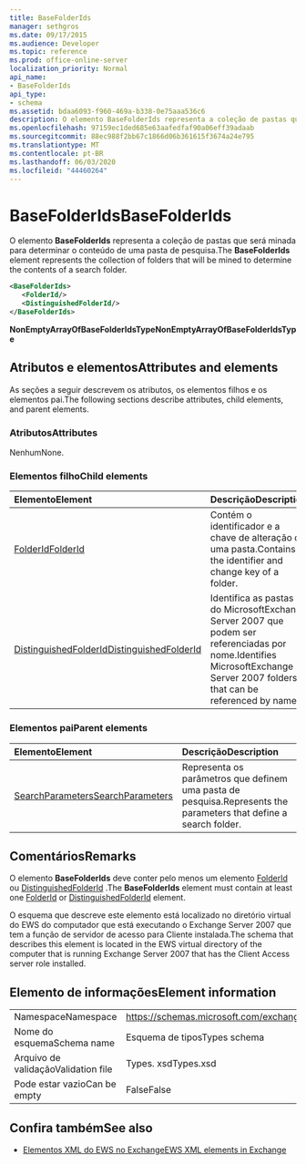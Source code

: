 ```yaml
---
title: BaseFolderIds
manager: sethgros
ms.date: 09/17/2015
ms.audience: Developer
ms.topic: reference
ms.prod: office-online-server
localization_priority: Normal
api_name:
- BaseFolderIds
api_type:
- schema
ms.assetid: bdaa6093-f960-469a-b338-0e75aaa536c6
description: O elemento BaseFolderIds representa a coleção de pastas que será minada para determinar o conteúdo de uma pasta de pesquisa.
ms.openlocfilehash: 97159ec1ded685e63aafedfaf90a06eff39adaab
ms.sourcegitcommit: 88ec988f2bb67c1866d06b361615f3674a24e795
ms.translationtype: MT
ms.contentlocale: pt-BR
ms.lasthandoff: 06/03/2020
ms.locfileid: "44460264"
---
```

# <a name="basefolderids"></a><span data-ttu-id="9b1ab-103">BaseFolderIds</span><span class="sxs-lookup"><span data-stu-id="9b1ab-103">BaseFolderIds</span></span>

<span data-ttu-id="9b1ab-104">O elemento **BaseFolderIds** representa a coleção de pastas que será minada para determinar o conteúdo de uma pasta de pesquisa.</span><span class="sxs-lookup"><span data-stu-id="9b1ab-104">The **BaseFolderIds** element represents the collection of folders that will be mined to determine the contents of a search folder.</span></span> 
  
```xml
<BaseFolderIds>
   <FolderId/>
   <DistinguishedFolderId/>
</BaseFolderIds>
```

 <span data-ttu-id="9b1ab-105">**NonEmptyArrayOfBaseFolderIdsType**</span><span class="sxs-lookup"><span data-stu-id="9b1ab-105">**NonEmptyArrayOfBaseFolderIdsType**</span></span>
## <a name="attributes-and-elements"></a><span data-ttu-id="9b1ab-106">Atributos e elementos</span><span class="sxs-lookup"><span data-stu-id="9b1ab-106">Attributes and elements</span></span>

<span data-ttu-id="9b1ab-107">As seções a seguir descrevem os atributos, os elementos filhos e os elementos pai.</span><span class="sxs-lookup"><span data-stu-id="9b1ab-107">The following sections describe attributes, child elements, and parent elements.</span></span>
  
### <a name="attributes"></a><span data-ttu-id="9b1ab-108">Atributos</span><span class="sxs-lookup"><span data-stu-id="9b1ab-108">Attributes</span></span>

<span data-ttu-id="9b1ab-109">Nenhum</span><span class="sxs-lookup"><span data-stu-id="9b1ab-109">None.</span></span>
  
### <a name="child-elements"></a><span data-ttu-id="9b1ab-110">Elementos filho</span><span class="sxs-lookup"><span data-stu-id="9b1ab-110">Child elements</span></span>

|<span data-ttu-id="9b1ab-111">**Elemento**</span><span class="sxs-lookup"><span data-stu-id="9b1ab-111">**Element**</span></span>|<span data-ttu-id="9b1ab-112">**Descrição**</span><span class="sxs-lookup"><span data-stu-id="9b1ab-112">**Description**</span></span>|
|:-----|:-----|
|[<span data-ttu-id="9b1ab-113">FolderId</span><span class="sxs-lookup"><span data-stu-id="9b1ab-113">FolderId</span></span>](folderid.md) <br/> |<span data-ttu-id="9b1ab-114">Contém o identificador e a chave de alteração de uma pasta.</span><span class="sxs-lookup"><span data-stu-id="9b1ab-114">Contains the identifier and change key of a folder.</span></span>  <br/> |
|[<span data-ttu-id="9b1ab-115">DistinguishedFolderId</span><span class="sxs-lookup"><span data-stu-id="9b1ab-115">DistinguishedFolderId</span></span>](distinguishedfolderid.md) <br/> |<span data-ttu-id="9b1ab-116">Identifica as pastas do MicrosoftExchange Server 2007 que podem ser referenciadas por nome.</span><span class="sxs-lookup"><span data-stu-id="9b1ab-116">Identifies MicrosoftExchange Server 2007 folders that can be referenced by name.</span></span>  <br/> |
   
### <a name="parent-elements"></a><span data-ttu-id="9b1ab-117">Elementos pai</span><span class="sxs-lookup"><span data-stu-id="9b1ab-117">Parent elements</span></span>

|<span data-ttu-id="9b1ab-118">**Elemento**</span><span class="sxs-lookup"><span data-stu-id="9b1ab-118">**Element**</span></span>|<span data-ttu-id="9b1ab-119">**Descrição**</span><span class="sxs-lookup"><span data-stu-id="9b1ab-119">**Description**</span></span>|
|:-----|:-----|
|[<span data-ttu-id="9b1ab-120">SearchParameters</span><span class="sxs-lookup"><span data-stu-id="9b1ab-120">SearchParameters</span></span>](searchparameters.md) <br/> |<span data-ttu-id="9b1ab-121">Representa os parâmetros que definem uma pasta de pesquisa.</span><span class="sxs-lookup"><span data-stu-id="9b1ab-121">Represents the parameters that define a search folder.</span></span>  <br/> |
   
## <a name="remarks"></a><span data-ttu-id="9b1ab-122">Comentários</span><span class="sxs-lookup"><span data-stu-id="9b1ab-122">Remarks</span></span>

<span data-ttu-id="9b1ab-123">O elemento **BaseFolderIds** deve conter pelo menos um elemento [FolderId](folderid.md) ou [DistinguishedFolderId](distinguishedfolderid.md) .</span><span class="sxs-lookup"><span data-stu-id="9b1ab-123">The **BaseFolderIds** element must contain at least one [FolderId](folderid.md) or [DistinguishedFolderId](distinguishedfolderid.md) element.</span></span> 
  
<span data-ttu-id="9b1ab-124">O esquema que descreve este elemento está localizado no diretório virtual do EWS do computador que está executando o Exchange Server 2007 que tem a função de servidor de acesso para Cliente instalada.</span><span class="sxs-lookup"><span data-stu-id="9b1ab-124">The schema that describes this element is located in the EWS virtual directory of the computer that is running Exchange Server 2007 that has the Client Access server role installed.</span></span>
  
## <a name="element-information"></a><span data-ttu-id="9b1ab-125">Elemento de informações</span><span class="sxs-lookup"><span data-stu-id="9b1ab-125">Element information</span></span>

|||
|:-----|:-----|
|<span data-ttu-id="9b1ab-126">Namespace</span><span class="sxs-lookup"><span data-stu-id="9b1ab-126">Namespace</span></span>  <br/> |https://schemas.microsoft.com/exchange/services/2006/types  <br/> |
|<span data-ttu-id="9b1ab-127">Nome do esquema</span><span class="sxs-lookup"><span data-stu-id="9b1ab-127">Schema name</span></span>  <br/> |<span data-ttu-id="9b1ab-128">Esquema de tipos</span><span class="sxs-lookup"><span data-stu-id="9b1ab-128">Types schema</span></span>  <br/> |
|<span data-ttu-id="9b1ab-129">Arquivo de validação</span><span class="sxs-lookup"><span data-stu-id="9b1ab-129">Validation file</span></span>  <br/> |<span data-ttu-id="9b1ab-130">Types. xsd</span><span class="sxs-lookup"><span data-stu-id="9b1ab-130">Types.xsd</span></span>  <br/> |
|<span data-ttu-id="9b1ab-131">Pode estar vazio</span><span class="sxs-lookup"><span data-stu-id="9b1ab-131">Can be empty</span></span>  <br/> |<span data-ttu-id="9b1ab-132">False</span><span class="sxs-lookup"><span data-stu-id="9b1ab-132">False</span></span>  <br/> |
   
## <a name="see-also"></a><span data-ttu-id="9b1ab-133">Confira também</span><span class="sxs-lookup"><span data-stu-id="9b1ab-133">See also</span></span>



- [<span data-ttu-id="9b1ab-134">Elementos XML do EWS no Exchange</span><span class="sxs-lookup"><span data-stu-id="9b1ab-134">EWS XML elements in Exchange</span></span>](ews-xml-elements-in-exchange.md)

